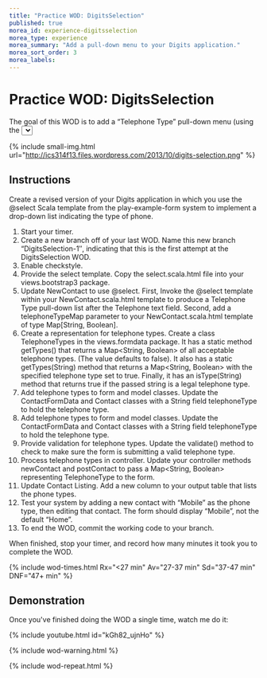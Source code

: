 ```yaml
---
title: "Practice WOD: DigitsSelection"
published: true
morea_id: experience-digitsselection
morea_type: experience
morea_summary: "Add a pull-down menu to your Digits application."
morea_sort_order: 3
morea_labels:
---
```


# Practice WOD: DigitsSelection

The goal of this WOD is to add a “Telephone Type” pull-down menu (using the <select> form control) to your digits form. It should like this:

{% include small-img.html url="http://ics314f13.files.wordpress.com/2013/10/digits-selection.png" %}

## Instructions



Create a revised version of your Digits application in which you use the @select Scala template from the play-example-form system to implement a drop-down list indicating the type of phone. 

  1. Start your timer.
  2. Create a new branch off of your last WOD. Name this new branch “DigitsSelection-1″, indicating that this is the first attempt at the DigitsSelection WOD.
  3. Enable checkstyle.
  4. Provide the select template. Copy the select.scala.html file into your views.bootstrap3 package.
  5. Update NewContact to use @select. First, Invoke the @select template within your NewContact.scala.html template to produce a Telephone Type pull-down  list after the Telephone text field. Second, add a telephoneTypeMap parameter to your NewContact.scala.html template of type Map[String, Boolean].
  6. Create a representation for telephone types.  Create a class TelephoneTypes in the views.formdata package. It has a static method getTypes() that returns a Map<String, Boolean> of all acceptable telephone types.  (The value defaults to false).   It also has a static getTypes(String) method that returns a Map<String, Boolean> with the specified telephone type set to true. Finally, it has an isType(String) method that returns true if the passed string is a legal telephone type.
  7. Add telephone types to form and model classes.
Update the ContactFormData and Contact classes with a String field telephoneType to hold the telephone type.
  8. Add telephone types to form and model classes.  Update the ContactFormData and Contact classes with a String field telephoneType to hold the telephone type.
  9. Provide validation for telephone types. Update the validate() method to check to make sure the form is submitting a valid telephone type.
  10. Process telephone types in controller. Update your controller methods newContact and postContact to pass a Map<String, Boolean> representing TelephoneType to  the form.
  11. Update Contact Listing. Add a new column to your output table that lists the phone types. 
  12. Test your system by adding a new contact with “Mobile” as the phone type, then editing that contact.  The form should display “Mobile”,  not the default “Home”.
  13. To end the WOD, commit the working code to your branch.

When finished, stop your timer, and record how many minutes it took you to complete the WOD. 

{% include wod-times.html Rx="<27 min" Av="27-37 min" Sd="37-47 min" DNF="47+ min" %}

## Demonstration

Once you've finished doing the WOD a single time, watch me do it:

{% include youtube.html id="kGh82_ujnHo" %}

{% include wod-warning.html %}

{% include wod-repeat.html %}





